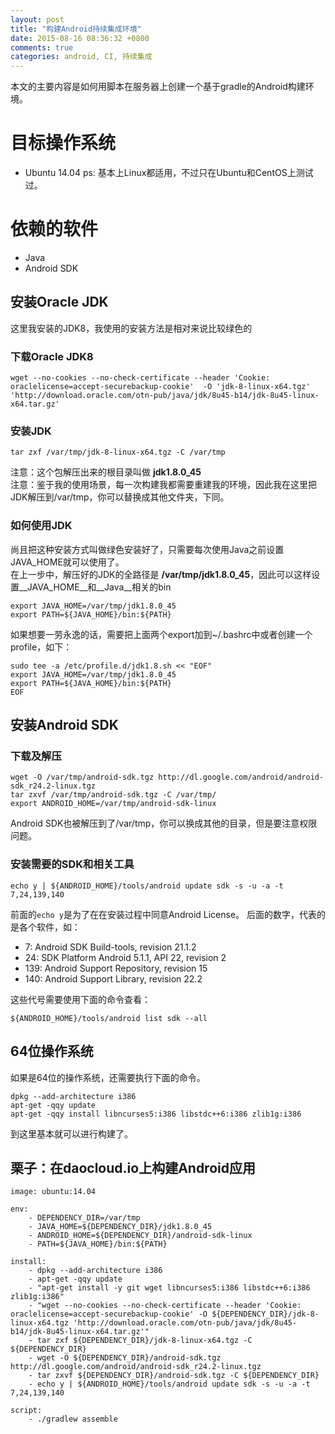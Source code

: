 ```yaml
---
layout: post
title: "构建Android持续集成环境"
date: 2015-08-16 08:36:32 +0800
comments: true
categories: android, CI, 持续集成
---
```

本文的主要内容是如何用脚本在服务器上创建一个基于gradle的Android构建环境。
# 目标操作系统
* Ubuntu 14.04
ps: 基本上Linux都适用，不过只在Ubuntu和CentOS上测试过。

# 依赖的软件
* Java
* Android SDK

## 安装Oracle JDK
这里我安装的JDK8，我使用的安装方法是相对来说比较绿色的

### 下载Oracle JDK8
	wget --no-cookies --no-check-certificate --header 'Cookie: oraclelicense=accept-securebackup-cookie'  -O 'jdk-8-linux-x64.tgz' 'http://download.oracle.com/otn-pub/java/jdk/8u45-b14/jdk-8u45-linux-x64.tar.gz'

### 安装JDK
	tar zxf /var/tmp/jdk-8-linux-x64.tgz -C /var/tmp
注意：这个包解压出来的根目录叫做 __jdk1.8.0_45__  
注意：鉴于我的使用场景，每一次构建我都需要重建我的环境，因此我在这里把JDK解压到/var/tmp，你可以替换成其他文件夹，下同。
### 如何使用JDK
尚且把这种安装方式叫做绿色安装好了，只需要每次使用Java之前设置JAVA_HOME就可以使用了。  
在上一步中，解压好的JDK的全路径是 __/var/tmp/jdk1.8.0_45__，因此可以这样设置__JAVA_HOME__和__Java__相关的bin

	export JAVA_HOME=/var/tmp/jdk1.8.0_45
	export PATH=${JAVA_HOME}/bin:${PATH}

如果想要一劳永逸的话，需要把上面两个export加到~/.bashrc中或者创建一个profile，如下：

	sudo tee -a /etc/profile.d/jdk1.8.sh << "EOF"
	export JAVA_HOME=/var/tmp/jdk1.8.0_45
	export PATH=${JAVA_HOME}/bin:${PATH}
	EOF

## 安装Android SDK

### 下载及解压
	wget -O /var/tmp/android-sdk.tgz http://dl.google.com/android/android-sdk_r24.2-linux.tgz
	tar zxvf /var/tmp/android-sdk.tgz -C /var/tmp/
	export ANDROID_HOME=/var/tmp/android-sdk-linux

Android SDK也被解压到了/var/tmp，你可以换成其他的目录，但是要注意权限问题。

### 安装需要的SDK和相关工具

	echo y | ${ANDROID_HOME}/tools/android update sdk -s -u -a -t 7,24,139,140

前面的`echo y`是为了在在安装过程中同意Android License。
后面的数字，代表的是各个软件，如：

* 7: Android SDK Build-tools, revision 21.1.2
* 24: SDK Platform Android 5.1.1, API 22, revision 2
* 139: Android Support Repository, revision 15
* 140: Android Support Library, revision 22.2

这些代号需要使用下面的命令查看：

	${ANDROID_HOME}/tools/android list sdk --all

## 64位操作系统
如果是64位的操作系统，还需要执行下面的命令。

	dpkg --add-architecture i386
	apt-get -qqy update
	apt-get -qqy install libncurses5:i386 libstdc++6:i386 zlib1g:i386

到这里基本就可以进行构建了。

## 栗子：在daocloud.io上构建Android应用
```
image: ubuntu:14.04

env:
    - DEPENDENCY_DIR=/var/tmp
    - JAVA_HOME=${DEPENDENCY_DIR}/jdk1.8.0_45
    - ANDROID_HOME=${DEPENDENCY_DIR}/android-sdk-linux
    - PATH=${JAVA_HOME}/bin:${PATH}

install:
    - dpkg --add-architecture i386
    - apt-get -qqy update
    - "apt-get install -y git wget libncurses5:i386 libstdc++6:i386 zlib1g:i386"
    - "wget --no-cookies --no-check-certificate --header 'Cookie: oraclelicense=accept-securebackup-cookie' -O ${DEPENDENCY_DIR}/jdk-8-linux-x64.tgz 'http://download.oracle.com/otn-pub/java/jdk/8u45-b14/jdk-8u45-linux-x64.tar.gz'"
    - tar zxf ${DEPENDENCY_DIR}/jdk-8-linux-x64.tgz -C ${DEPENDENCY_DIR}
    - wget -O ${DEPENDENCY_DIR}/android-sdk.tgz http://dl.google.com/android/android-sdk_r24.2-linux.tgz
    - tar zxvf ${DEPENDENCY_DIR}/android-sdk.tgz -C ${DEPENDENCY_DIR}
    - echo y | ${ANDROID_HOME}/tools/android update sdk -s -u -a -t 7,24,139,140

script:
    - ./gradlew assemble
```
